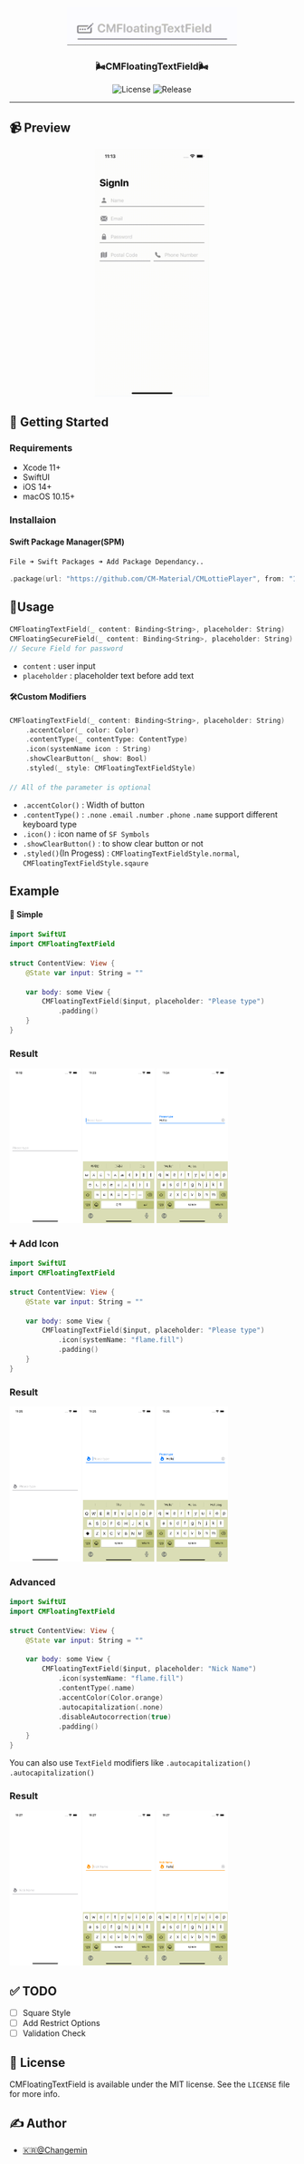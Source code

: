 <p align="center">
  <a href="" rel="noopener">
 <img width=300px  src="src/main-preview.gif" alt="Project logo"></a>
</p>

<h3 align="center">🌬CMFloatingTextField🌬</h3>

<div align="center">

![License](https://img.shields.io/github/license/CM-Material/CMFloatingTextField?style=for-the-badge)
![Release](https://img.shields.io/github/v/release/CM-Material/CMFloatingTextField?style=for-the-badge)


</div>

---

## 📹 Preview

<p align="center">
    <img src="src/appVideo.gif" width="40%" />
</p>

## 🏁 Getting Started

### Requirements
* Xcode 11+
* SwiftUI
* iOS 14+
* macOS 10.15+

### Installaion
#### Swift Package Manager(SPM)
    File ➜ Swift Packages ➜ Add Package Dependancy..

```Swift
.package(url: "https://github.com/CM-Material/CMLottiePlayer", from: "1.0.0")
```

## 🎈Usage
```Swift
CMFloatingTextField(_ content: Binding<String>, placeholder: String)
CMFloatingSecureField(_ content: Binding<String>, placeholder: String)
// Secure Field for password
```
* `content` : user input
* `placeholder` : placeholder text before add text

#### 🛠Custom Modifiers
```Swift
CMFloatingTextField(_ content: Binding<String>, placeholder: String)
    .accentColor(_ color: Color)
    .contentType(_ contentType: ContentType)
    .icon(systemName icon : String)
    .showClearButton(_ show: Bool)
    .styled(_ style: CMFloatingTextFieldStyle)

// All of the parameter is optional
```
* `.accentColor()` : Width of button
* `.contentType()` : `.none` `.email` `.number` `.phone` `.name` support different keyboard type
* `.icon()` : icon name of `SF Symbols` 
* `.showClearButton()` : to show clear button or not
* `.styled()`(In Progess) : `CMFloatingTextFieldStyle.normal`, `CMFloatingTextFieldStyle.sqaure`
## Example
#### 👶 Simple
```Swift
import SwiftUI
import CMFloatingTextField

struct ContentView: View {
    @State var input: String = ""
    
    var body: some View {
        CMFloatingTextField($input, placeholder: "Please type")
            .padding()
    }
}
```
### Result
<p float="left">
    <img src="src/Example-simple-1.png" width="25%">
    <img src="src/Example-simple-2.png" width="25%">
    <img src="src/Example-simple-3.png" width="25%">
</p>

### ➕ Add Icon
```Swift
import SwiftUI
import CMFloatingTextField

struct ContentView: View {
    @State var input: String = ""
    
    var body: some View {
        CMFloatingTextField($input, placeholder: "Please type")
            .icon(systemName: "flame.fill")
            .padding()
    }
}
```
### Result
<p float="left">
    <img src="src/Example-icon-1.png" width="25%">
    <img src="src/Example-icon-2.png" width="25%">
    <img src="src/Example-icon-3.png" width="25%">
</p>

### Advanced
```Swift
import SwiftUI
import CMFloatingTextField

struct ContentView: View {
    @State var input: String = ""
    
    var body: some View {
        CMFloatingTextField($input, placeholder: "Nick Name")
            .icon(systemName: "flame.fill")
            .contentType(.name)
            .accentColor(Color.orange)
            .autocapitalization(.none)
            .disableAutocorrection(true)
            .padding()
    }
}
```
You can also use `TextField` modifiers like `.autocapitalization()` `.autocapitalization()`

### Result
<p float="left">
    <img src="src/Example-advanced-1.png" width="25%">
    <img src="src/Example-advanced-2.png" width="25%">
    <img src="src/Example-advanced-3.png" width="25%">
</p>

## ✅ TODO
- [ ] Square Style
- [ ] Add Restrict Options
- [ ] Validation Check

## 📜 License

CMFloatingTextField is available under the MIT license. See the `LICENSE` file for more info.

## ✍️ Author

- [🇰🇷@Changemin](https://github.com/kylelobo)
